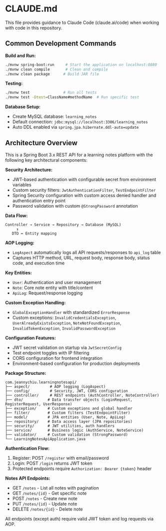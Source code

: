 # CLAUDE.md

This file provides guidance to Claude Code (claude.ai/code) when working with code in this repository.

## Common Development Commands

**Build and Run:**
```bash
./mvnw spring-boot:run     # Start the application on localhost:8080
./mvnw clean compile       # Clean and compile
./mvnw clean package      # Build JAR file
```

**Testing:**
```bash
./mvnw test               # Run all tests
./mvnw test -Dtest=ClassName#methodName  # Run specific test
```

**Database Setup:**
- Create MySQL database: `learning_notes`
- Default connection: `jdbc:mysql://localhost:3306/learning_notes`
- Auto DDL enabled via `spring.jpa.hibernate.ddl-auto=update`

## Architecture Overview

This is a Spring Boot 3.x REST API for a learning notes platform with the following key architectural components:

**Security Architecture:**
- JWT-based authentication with configurable secret from environment variables
- Custom security filters: `JwtAuthenticationFilter`, `TestEndpointFilter`
- Spring Security configuration with custom access denied handler and authentication entry point
- Password validation with custom `@StrongPassword` annotation

**Data Flow:**
```
Controller → Service → Repository → Database (MySQL)
     ↕
   DTO ↔ Entity mapping
```

**AOP Logging:**
- `LogAspect` automatically logs all API requests/responses to `api_log` table
- Captures HTTP method, URL, request body, response body, status code, and execution time

**Key Entities:**
- `User`: Authentication and user management
- `Note`: Core note entity with title/content
- `ApiLog`: Request/response logging

**Custom Exception Handling:**
- `GlobalExceptionHandler` with standardized `ErrorResponse`
- Custom exceptions: `InvalidCredentialsException`, `UserAlreadyExistsException`, `NoteNotFoundException`, `InvalidTokenException`, `InvalidPasswordException`

**Configuration Features:**
- JWT secret validation on startup via `JwtSecretConfig`
- Test endpoint toggles with IP filtering
- CORS configuration for frontend integration
- Environment-based configuration for production deployments

**Package Structure:**
```
com.jeannychiu.learningnotesapi/
├── aspect/         # AOP logging (LogAspect)
├── config/         # Security, JWT, CORS configuration
├── controller/     # REST endpoints (AuthController, NoteController)
├── dto/           # Data transfer objects (LoginRequest, RegisterRequest, UserResponse)
├── exception/     # Custom exceptions and global handler
├── filter/        # Custom filters (TestEndpointFilter)
├── model/         # JPA entities (User, Note, ApiLog)
├── repository/    # Data access layer (JPA repositories)
├── security/      # JWT utilities, auth handlers
├── service/       # Business logic (AuthService, NoteService)
├── validator/     # Custom validation (StrongPassword)
└── LearningNotesApiApplication.java
```

**Authentication Flow:**
1. Register: POST `/register` with email/password
2. Login: POST `/login` returns JWT token
3. Protected endpoints require `Authorization: Bearer {token}` header

**Notes API Endpoints:**
- GET `/notes` - List all notes with pagination
- GET `/notes/{id}` - Get specific note
- POST `/notes` - Create new note
- PUT `/notes/{id}` - Update note
- DELETE `/notes/{id}` - Delete note

All endpoints (except auth) require valid JWT token and log requests via AOP.